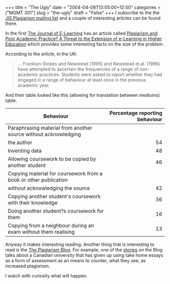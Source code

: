 +++
title = "The Ugly"
date = "2004-04-08T13:05:00+12:00"
categories = ["MGMT 301"]
slug = "the-ugly"
draft = "False"
+++
I subscribe to the the [JIS Plagiarism
mailing list](https://www.jiscmail.ac.uk/lists/PLAGIARIS.html) and a couple of interesting
articles can be found there.

In the first [The Journal of E-Learning](https://www.ejel.org) has an
article called [Plagiarism and Poor Academic Practice? A Threat
to the Extension of e-Learning in Higher
Education](https://www.ejel.org/volume-2/vol2-issue1/issue1-art25.htm)
which provides some interesting facts on the size of the problem.

According to the article, in the UK:

> ... Franklyn-Stokes and Newstead (1995) and Newstead et.al. (1996)
> have attempted to ascertain the frequencies of a range of
> non-academic practices. Students were asked to report whether they had
> engaged in a range of behaviour at least once in the previous
> academic year.

And their table looked like this (allowing for translation between mediums)
table.


| Behaviour| Percentage reporting behaviour| 
|-------|--------------------:| 
| Paraphrasing material from another source without acknowledging
the author|  54| 
| Inventing data|  48| 
| Allowing coursework to be copied by another student|  46| 
| Copying material for coursework from a book or other publication
without acknowledging the source|  42| 
| Copying another student's coursework with their knowledge|  36| 
| Doing another student?s coursework for them|  16| 
| Copying from a neighbour during an exam without them realising| 13| 


Anyway it makes interesting reading. Another thing that is
interesting to read is the [The Plagiarism
Blog](https://tass-plagiarism.blogspot.com/). For example, one of the
[stories](https://www.canada.com/calgary/calgaryherald/news/story.html?id49ee48c-7aae-4551-9cc9-7ad274743c4c) 
on the Blog talks about a Canadian university that has given up using
take home essays as a form of assessment as an means to counter, what
they see, as increased plagiarism.

I watch with curiosity what will happen.

